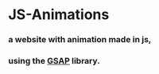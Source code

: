 # JS-Animations
### a website with animation made in js,
### using the [GSAP](https://cdnjs.com/libraries/gsap) library.
